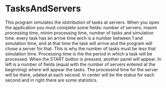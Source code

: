 # TasksAndServers
This program simulates the idstribution of tasks at servers.
When you open the application you must complete some fields: number of servers, maxim processing time, minim processing time,
number of tasks and simulation time. every task has an arrive time wich is a number between 1 and simulation time, and at that time the task
will arrive and the program will chose a server for that. This is why the number of tasks must be less that simulation time. Processing time is the
the period in which a task will be processed. When the START button is pressed, another panel will appear. In left is a number of fields
(equal with the number of servers entered at the beginning) where will appear the tasks. The processind time for the server will be there, udated at each second.
In center will be the status for each second and in right there are some statistics.
